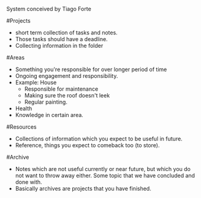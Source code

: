 System conceived by Tiago Forte

#Projects

* short term collection of tasks and notes.
* Those tasks should have a deadline. 
* Collecting information in the folder

#Areas
* Something you're responsible for over longer period of time
* Ongoing engagement and responsibility.
* Example: House
	* Responsible for maintenance
	* Making sure the roof doesn't leek
	* Regular painting.
* Health
* Knowledge in certain area.
	
#Resources
* Collections of information which you expect to be useful in future.
* Reference, things you expect to comeback too (to store).

#Archive
* Notes which are not useful currently or near future, but which you do not want to throw away either. Some topic that we have concluded and done with.
* Basically archives are projects that you have finished. 
